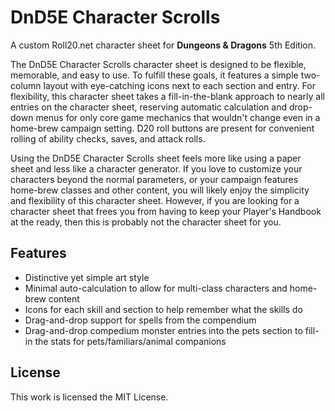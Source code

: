 # DnD5E Character Scrolls
A custom Roll20.net character sheet for **Dungeons & Dragons** 5th Edition.

The DnD5E Character Scrolls character sheet is designed to be flexible, memorable, and easy to use. To fulfill these goals, it features a simple two-column layout with eye-catching icons next to each section and entry. For flexibility, this character sheet takes a fill-in-the-blank approach to nearly all entries on the character sheet, reserving automatic calculation and drop-down menus for only core game mechanics that wouldn't change even in a home-brew campaign setting. D20 roll buttons are present for convenient rolling of ability checks, saves, and attack rolls. 

Using the DnD5E Character Scrolls sheet feels more like using a paper sheet and less like a character generator. If you love to customize your characters beyond the normal parameters, or your campaign features home-brew classes and other content, you will likely enjoy the simplicity and flexibility of this character sheet. However, if you are looking for a character sheet that frees you from having to keep your Player's Handbook at the ready, then this is probably not the character sheet for you.

## Features
- Distinctive yet simple art style
- Minimal auto-calculation to allow for multi-class characters and home-brew content
- Icons for each skill and section to help remember what the skills do
- Drag-and-drop support for spells from the compendium
- Drag-and-drop compedium monster entries into the pets section to fill-in the stats for pets/familiars/animal companions

## License
This work is licensed the MIT License.